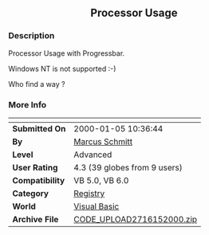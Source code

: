 ﻿<div align="center">

## Processor Usage


</div>

### Description

Processor Usage with Progressbar.

Windows NT is not supported :-)

Who find a way ?
 
### More Info
 


<span>             |<span>
---                |---
**Submitted On**   |2000-01-05 10:36:44
**By**             |[Marcus Schmitt](https://github.com/Planet-Source-Code/PSCIndex/blob/master/ByAuthor/marcus-schmitt.md)
**Level**          |Advanced
**User Rating**    |4.3 (39 globes from 9 users)
**Compatibility**  |VB 5\.0, VB 6\.0
**Category**       |[Registry](https://github.com/Planet-Source-Code/PSCIndex/blob/master/ByCategory/registry__1-36.md)
**World**          |[Visual Basic](https://github.com/Planet-Source-Code/PSCIndex/blob/master/ByWorld/visual-basic.md)
**Archive File**   |[CODE\_UPLOAD2716152000\.zip](https://github.com/Planet-Source-Code/marcus-schmitt-processor-usage__1-5307/archive/master.zip)








